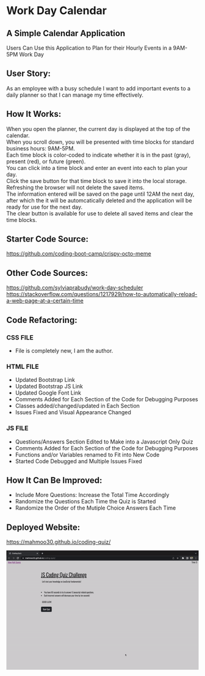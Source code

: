 # Work Day Calendar
## A Simple Calendar Application
Users Can Use this Application to Plan for their Hourly Events in a 9AM-5PM Work Day

## User Story:
As an employee with a busy schedule I want to add important events to a daily planner so that I can manage my time effectively.

## How It Works:
When you open the planner, the current day is displayed at the top of the calendar. <br>
When you scroll down, you will be presented with time blocks for standard business hours: 9AM-5PM. <br>
Each time block is color-coded to indicate whether it is in the past (gray), present (red), or future (green). <br>
You can click into a time block and enter an event into each to plan your day. <br>
Click the save button for that time block to save it into the local storage. <br>
Refreshing the browser will not delete the saved items. <br>
The information entered will be saved on the page until 12AM the next day, after which the it will be automcatically deleted and the application will be ready for use for the next day. <br>
The clear button is available for use to delete all saved items and clear the time blocks.

## Starter Code Source:
https://github.com/coding-boot-camp/crispy-octo-meme

## Other Code Sources:
https://github.com/sylviaprabudy/work-day-scheduler <br>
https://stackoverflow.com/questions/1217929/how-to-automatically-reload-a-web-page-at-a-certain-time


## Code Refactoring:
### CSS FILE 
- File is completely new, I am the author.
### HTML FILE
- Updated Bootstrap Link
- Updated Bootstrap JS Link
- Updated Google Font Link
- Comments Added for Each Section of the Code for Debugging Purposes
- Classes added/changed/updated in Each Section
- Issues Fixed and Visual Appearance Changed
### JS FILE
- Questions/Answers Section Edited to Make into a Javascript Only Quiz
- Comments Added for Each Section of the Code for Debugging Purposes
- Functions and/or Variables renamed to Fit into New Code
- Started Code Debugged and Multiple Issues Fixed

## How It Can Be Improved:
- Include More Questions: Increase the Total Time Accordingly
- Randomize the Questions Each Time the Quiz is Started
- Randomize the Order of the Mutiple Choice Answers Each Time

## Deployed Website:
https://mahmoo30.github.io/coding-quiz/

![](https://github.com/mahmoo30/coding-quiz/blob/main/assets/webpage.gif)

